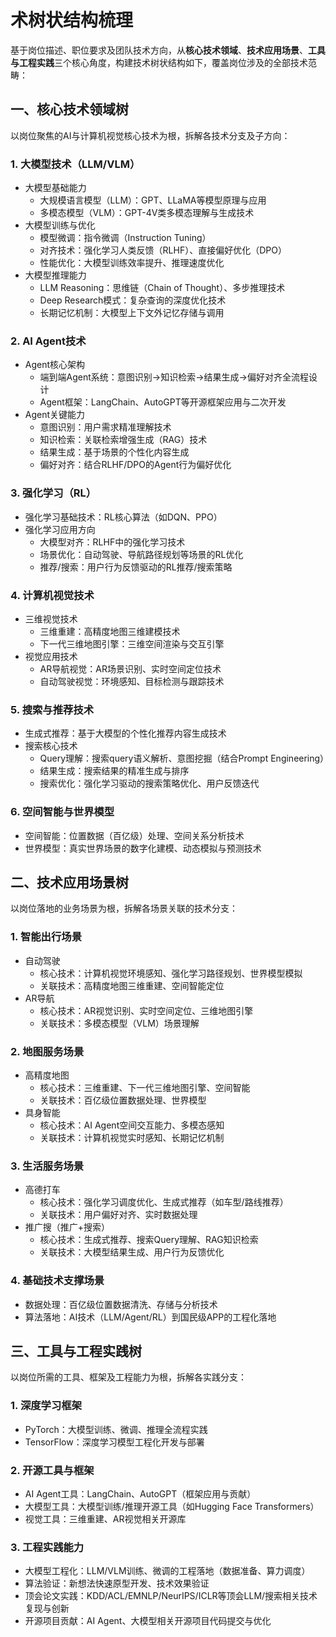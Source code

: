 # 术树状结构梳理
基于岗位描述、职位要求及团队技术方向，从**核心技术领域**、**技术应用场景**、**工具与工程实践**三个核心角度，构建技术树状结构如下，覆盖岗位涉及的全部技术范畴：


## 一、核心技术领域树
以岗位聚焦的AI与计算机视觉核心技术为根，拆解各技术分支及子方向：
### 1. 大模型技术（LLM/VLM）
- 大模型基础能力
  - 大规模语言模型（LLM）：GPT、LLaMA等模型原理与应用
  - 多模态模型（VLM）：GPT-4V类多模态理解与生成技术
- 大模型训练与优化
  - 模型微调：指令微调（Instruction Tuning）
  - 对齐技术：强化学习人类反馈（RLHF）、直接偏好优化（DPO）
  - 性能优化：大模型训练效率提升、推理速度优化
- 大模型推理能力
  - LLM Reasoning：思维链（Chain of Thought）、多步推理技术
  - Deep Research模式：复杂查询的深度优化技术
  - 长期记忆机制：大模型上下文外记忆存储与调用

### 2. AI Agent技术
- Agent核心架构
  - 端到端Agent系统：意图识别→知识检索→结果生成→偏好对齐全流程设计
  - Agent框架：LangChain、AutoGPT等开源框架应用与二次开发
- Agent关键能力
  - 意图识别：用户需求精准理解技术
  - 知识检索：关联检索增强生成（RAG）技术
  - 结果生成：基于场景的个性化内容生成
  - 偏好对齐：结合RLHF/DPO的Agent行为偏好优化

### 3. 强化学习（RL）
- 强化学习基础技术：RL核心算法（如DQN、PPO）
- 强化学习应用方向
  - 大模型对齐：RLHF中的强化学习技术
  - 场景优化：自动驾驶、导航路径规划等场景的RL优化
  - 推荐/搜索：用户行为反馈驱动的RL推荐/搜索策略

### 4. 计算机视觉技术
- 三维视觉技术
  - 三维重建：高精度地图三维建模技术
  - 下一代三维地图引擎：三维空间渲染与交互引擎
- 视觉应用技术
  - AR导航视觉：AR场景识别、实时空间定位技术
  - 自动驾驶视觉：环境感知、目标检测与跟踪技术

### 5. 搜索与推荐技术
- 生成式推荐：基于大模型的个性化推荐内容生成技术
- 搜索核心技术
  - Query理解：搜索query语义解析、意图挖掘（结合Prompt Engineering）
  - 结果生成：搜索结果的精准生成与排序
  - 搜索优化：强化学习驱动的搜索策略优化、用户反馈迭代

### 6. 空间智能与世界模型
- 空间智能：位置数据（百亿级）处理、空间关系分析技术
- 世界模型：真实世界场景的数字化建模、动态模拟与预测技术


## 二、技术应用场景树
以岗位落地的业务场景为根，拆解各场景关联的技术分支：
### 1. 智能出行场景
- 自动驾驶
  - 核心技术：计算机视觉环境感知、强化学习路径规划、世界模型模拟
  - 关联技术：高精度地图三维重建、空间智能定位
- AR导航
  - 核心技术：AR视觉识别、实时空间定位、三维地图引擎
  - 关联技术：多模态模型（VLM）场景理解

### 2. 地图服务场景
- 高精度地图
  - 核心技术：三维重建、下一代三维地图引擎、空间智能
  - 关联技术：百亿级位置数据处理、世界模型
- 具身智能
  - 核心技术：AI Agent空间交互能力、多模态感知
  - 关联技术：计算机视觉实时感知、长期记忆机制

### 3. 生活服务场景
- 高德打车
  - 核心技术：强化学习调度优化、生成式推荐（如车型/路线推荐）
  - 关联技术：用户偏好对齐、实时数据处理
- 推广搜（推广+搜索）
  - 核心技术：生成式推荐、搜索Query理解、RAG知识检索
  - 关联技术：大模型结果生成、用户行为反馈优化

### 4. 基础技术支撑场景
- 数据处理：百亿级位置数据清洗、存储与分析技术
- 算法落地：AI技术（LLM/Agent/RL）到国民级APP的工程化落地


## 三、工具与工程实践树
以岗位所需的工具、框架及工程能力为根，拆解各实践分支：
### 1. 深度学习框架
- PyTorch：大模型训练、微调、推理全流程实践
- TensorFlow：深度学习模型工程化开发与部署

### 2. 开源工具与框架
- AI Agent工具：LangChain、AutoGPT（框架应用与贡献）
- 大模型工具：大模型训练/推理开源工具（如Hugging Face Transformers）
- 视觉工具：三维重建、AR视觉相关开源库

### 3. 工程实践能力
- 大模型工程化：LLM/VLM训练、微调的工程落地（数据准备、算力调度）
- 算法验证：新想法快速原型开发、技术效果验证
- 顶会论文实践：KDD/ACL/EMNLP/NeurIPS/ICLR等顶会LLM/搜索相关技术复现与创新
- 开源项目贡献：AI Agent、大模型相关开源项目代码提交与优化
